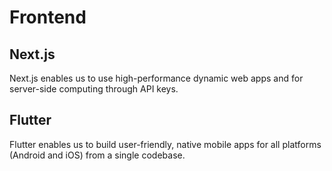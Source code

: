 # Frontend

## Next.js

Next.js enables us to use high-performance dynamic web apps and for server-side computing through API keys.

## Flutter

Flutter enables us to build user-friendly, native mobile apps for all platforms (Android and iOS) from a single codebase.
